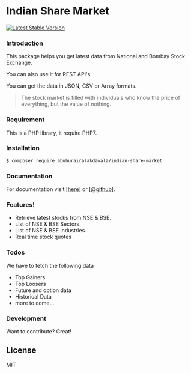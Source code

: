 # Indian Share Market

[![Latest Stable Version](https://img.shields.io/packagist/v/abuhurairalakdawala/indian-share-market.svg)](https://packagist.org/packages/abuhurairalakdawala/indian-share-market)

### Introduction
This package helps you get latest data from National and Bombay Stock Exchange.

You can also use it for REST API's.

You can get the data in JSON, CSV or Array formats.

> The stock market is filled with individuals who know the price of everything, but the value of nothing.

### Requirement

This is a PHP library, it require PHP7.

### Installation
```sh
$ composer require abuhurairalakdawala/indian-share-market
```

### Documentation
For documentation visit [[here]](https://abuhurairalakdawala.github.io/ism/) or [[@github]](https://github.com/abuhurairalakdawala/ism).

### Features!

  - Retrieve latest stocks from NSE & BSE.
  - List of NSE & BSE Sectors.
  - List of NSE & BSE Industries.
  - Real time stock quotes

### Todos

We have to fetch the following data

 - Top Gainers
 - Top Loosers
 - Future and option data
 - Historical Data
 - more to come...

### Development

Want to contribute? Great!

License
----

MIT